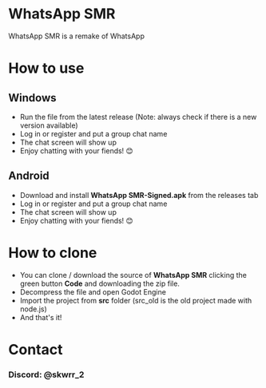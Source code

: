 # WhatsApp SMR
WhatsApp SMR is a remake of WhatsApp

# How to use
## Windows
<ul>
<li><a>Run the file from the latest release (Note: always check if there is a new version available)</li></a>
<li><a>Log in or register and put a group chat name</li></a>
<li><a>The chat screen will show up</li></a>
<li><a>Enjoy chatting with your fiends! 😊</li></a>
</ul>

## Android
<ul>
<li><a>Download and install <b>WhatsApp SMR-Signed.apk</b> from the releases tab</li></a>
<li><a>Log in or register and put a group chat name</li></a>
<li><a>The chat screen will show up</li></a>
<li><a>Enjoy chatting with your fiends! 😊</li></a>
</ul>

# How to clone
<ul>
<li>You can clone / download the source of <b>WhatsApp SMR</b> clicking the green button <b>Code</b> and downloading the zip file.</li>
<li>Decompress the file and open Godot Engine</li>
<li>Import the project from <b>src</b> folder (src_old is the old project made with node.js)</li>
<li>And that's it!</li>
</ul>

# Contact
<h3>Discord: @skwrr_2</h3>
